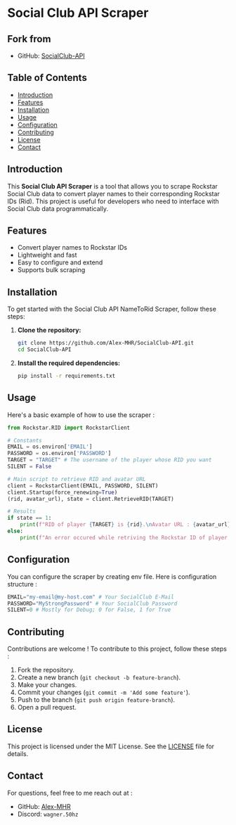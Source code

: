 # Social Club API Scraper

## Fork from
- GitHub: [SocialClub-API](https://github.com/Alex-MHR/SocialClub-API)

## Table of Contents
- [Introduction](#introduction)
- [Features](#features)
- [Installation](#installation)
- [Usage](#usage)
- [Configuration](#configuration)
- [Contributing](#contributing)
- [License](#license)
- [Contact](#contact)

## Introduction
This **Social Club API Scraper** is a tool that allows you to scrape Rockstar Social Club data to convert player names to their corresponding Rockstar IDs (Rid). This project is useful for developers who need to interface with Social Club data programmatically.

## Features
- Convert player names to Rockstar IDs
- Lightweight and fast
- Easy to configure and extend
- Supports bulk scraping

## Installation
To get started with the Social Club API NameToRid Scraper, follow these steps:

1. **Clone the repository:**
    ```bash
    git clone https://github.com/Alex-MHR/SocialClub-API.git
    cd SocialClub-API
    ```

2. **Install the required dependencies:**
    ```bash
    pip install -r requirements.txt
    ```

## Usage
Here's a basic example of how to use the scraper :

```python
from Rockstar.RID import RockstarClient

# Constants
EMAIL = os.environ['EMAIL']
PASSWORD = os.environ['PASSWORD']
TARGET = "TARGET" # The username of the player whose RID you want
SILENT = False

# Main script to retrieve RID and avatar URL
client = RockstarClient(EMAIL, PASSWORD, SILENT)
client.Startup(force_renewing=True)
(rid, avatar_url), state = client.RetrieveRID(TARGET)

# Results
if state == 1:
    print(f"RID of player {TARGET} is {rid}.\nAvatar URL : {avatar_url}")
else:
    print(f"An error occured while retriving the Rockstar ID of player {TARGET}.")
```

## Configuration
You can configure the scraper by creating env file. Here is configuration structure :

```python
EMAIL="my-email@my-host.com" # Your SocialClub E-Mail
PASSWORD="MyStrongPassword" # Your SocialClub Password
SILENT=0 # Mostly for Debug; 0 for False, 1 for True
```

## Contributing
Contributions are welcome ! To contribute to this project, follow these steps :

1. Fork the repository.
2. Create a new branch (`git checkout -b feature-branch`).
3. Make your changes.
4. Commit your changes (`git commit -m 'Add some feature'`).
5. Push to the branch (`git push origin feature-branch`).
6. Open a pull request.

## License
This project is licensed under the MIT License. See the [LICENSE](LICENSE) file for details.

## Contact
For questions, feel free to me reach out at :

- GitHub: [Alex-MHR](https://github.com/Alex-MHR)
- Discord: `wagner.50hz`